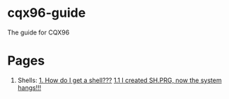 # cqx96-guide
The guide for CQX96

# Pages
1. Shells:
    [1. How do I get a shell???](https://github.com/CQX96/cqx96-guide/blob/main/SHELLS.md)
    [1.1 I created SH.PRG, now the system hangs!!!](https://github.com/CQX96/cqx96-guide/blob/main/SHELLS.md#11-i-created-shprg-now-the-system-hangs)

